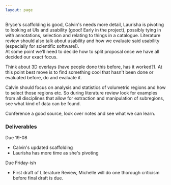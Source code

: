 ```yaml
---
layout: page
---
```


Bryce's scaffolding is good, Calvin's needs more detail, Laurisha is pivoting to looking at UIs and usability (good! Early in the project), possibly tying in with annotations, selection and relating to things in a catalogue. Literature review should also talk about usability and how we evaluate said usability (especially for scientific software!).  
At some point we'll need to decide how to split proposal once we have all decided our exact focus.

Think about 3D overlays (have people done this before, has it worked?).
At this point best move is to find something cool that hasn't been done or evaluated before, do and evaluate it.

Calvin should focus on analysis and statistics of volumetric regions and how to select those regions etc. So during literature review look for examples from all disciplines that allow for extraction and manipulation of subregions, see what kind of data can be found.

Conference a good source, look over notes and see what we can learn.

### Deliverables
Due 19-08
- Calvin's updated scaffolding
- Laurisha has more time as she's pivoting

Due Friday-ish
- First draft of Literature Review, Michelle will do one thorough criticism before final draft is due.

